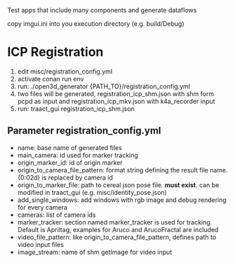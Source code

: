 Test apps that include many components and generate dataflows

copy imgui.ini into you execution directory (e.g. build/Debug)

# ICP Registration

1. edit misc/registration_config.yml
2. activate conan run env
3. run: ./open3d_generator {PATH_TO}/registration_config.yml
4. two files will be generated, registration_icp_shm.json with shm form pcpd as input and registration_icp_mkv.json with k4a_recorder input 
5. run: traact_gui registration_icp_shm.json

## Parameter registration_config.yml

- name: base name of generated files
- main_camera: id used for marker tracking  
- origin_marker_id: id of origin marker
- origin_to_camera_file_pattern: format string defining the result file name. {0:02d} is replaced by camera id
- origin_to_marker_file: path to cereal json pose file. **must exist**. can be modified in traact_gui (e.g. misc/identity_pose.json)
- add_single_windows: add windows with rgb image and debug rendering for every camera 
- cameras: list of camera ids
- marker_tracker: section named marker_tracker is used for tracking. Default is Apriltag, examples for Aruco and ArucoFractal are included 
- video_file_pattern: like origin_to_camera_file_pattern, defines path to video input files
- image_stream: name of shm getImage for video input



